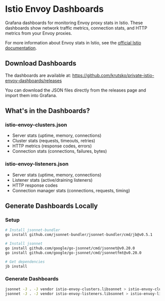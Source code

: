 # Istio Envoy Dashboards

Grafana dashboards for monitoring Envoy proxy stats in Istio. These dashboards show network traffic metrics, connection stats, and HTTP metrics from your Envoy proxies.

For more information about Envoy stats in Istio, see the [official Istio documentation](https://istio.io/latest/docs/ops/configuration/telemetry/envoy-stats/).

## Download Dashboards

The dashboards are available at: https://github.com/krutsko/private-istio-envoy-dashboards/releases

You can download the JSON files directly from the releases page and import them into Grafana.

## What's in the Dashboards?

### istio-envoy-clusters.json
- Server stats (uptime, memory, connections)
- Cluster stats (requests, timeouts, retries)
- HTTP metrics (response codes, errors)
- Connection stats (connections, failures, bytes)

### istio-envoy-listeners.json
- Server stats (uptime, memory, connections)
- Listener stats (active/draining listeners)
- HTTP response codes
- Connection manager stats (connections, requests, timing)

## Generate Dashboards Locally

### Setup

```bash
# Install jsonnet-bundler
go install github.com/jsonnet-bundler/jsonnet-bundler/cmd/jb@v0.5.1

# Install jsonnet
go install github.com/google/go-jsonnet/cmd/jsonnet@v0.20.0
go install github.com/google/go-jsonnet/cmd/jsonnetfmt@v0.20.0

# Get dependencies
jb install
```

### Generate Dashboards

```bash
jsonnet -J . -J vendor istio-envoy-clusters.libsonnet > istio-envoy-clusters.json
jsonnet -J . -J vendor istio-envoy-listeners.libsonnet > istio-envoy-listeners.json
```
